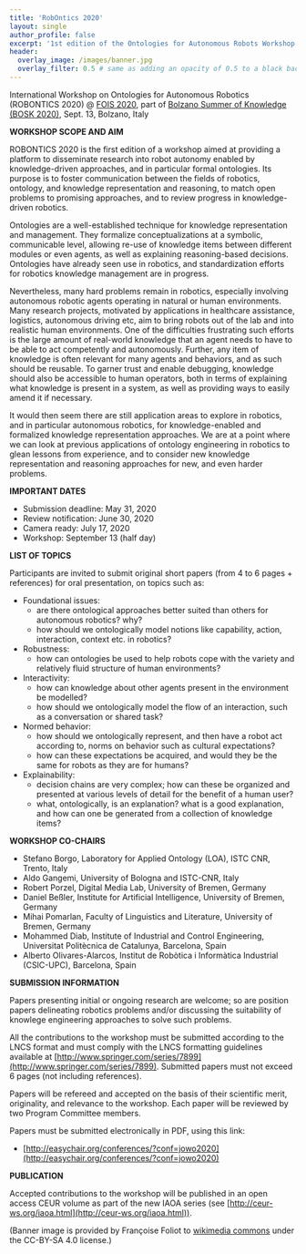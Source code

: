 ```yaml
---
title: 'RobOntics 2020'
layout: single
author_profile: false
excerpt: '1st edition of the Ontologies for Autonomous Robots Workshop'
header:
  overlay_image: /images/banner.jpg
  overlay_filter: 0.5 # same as adding an opacity of 0.5 to a black background
---
```


International Workshop on Ontologies for Autonomous Robotics (ROBONTICS 2020) @ [FOIS 2020](https://fois2020.inf.unibz.it/), part of [Bolzano Summer of Knowledge (BOSK 2020)](https://summerofknowledge.inf.unibz.it/), Sept. 13, Bolzano, Italy




**WORKSHOP SCOPE AND AIM**

ROBONTICS 2020 is the first edition of a workshop aimed at providing a platform to disseminate research into robot autonomy enabled by knowledge-driven approaches, and in particular formal ontologies. Its purpose is to foster communication between the fields of robotics, ontology, and knowledge representation and reasoning, to match open problems to promising approaches, and to review progress in knowledge-driven robotics.

Ontologies are a well-established technique for knowledge representation and management. They formalize conceptualizations at a symbolic, communicable level, allowing re-use of knowledge items between different modules or even agents, as well as explaining reasoning-based decisions. Ontologies have already seen use in robotics, and standardization efforts for robotics knowledge management are in progress. 

Nevertheless, many hard problems remain in robotics, especially involving autonomous robotic agents operating in natural or human environments. Many research projects, motivated by applications in healthcare assistance, logistics, autonomous driving etc, aim to bring robots out of the lab and into realistic human environments. One of the difficulties frustrating such efforts is the large amount of real-world knowledge that an agent needs to have to be able to act competently and autonomously. Further, any item of knowledge is often relevant for many agents and behaviors, and as such should be reusable. To garner trust and enable debugging, knowledge should also be accessible to human operators, both in terms of explaining what knowledge is present in a system, as well as providing ways to easily amend it if necessary.

It would then seem there are still application areas to explore in robotics, and in particular autonomous robotics, for knowledge-enabled and formalized knowledge representation approaches. We are at a point where we can look at previous applications of ontology engineering in robotics to glean lessons from experience, and to consider new knowledge representation and reasoning approaches for new, and even harder problems.


**IMPORTANT DATES**

- Submission deadline: May 31, 2020
- Review notification: June 30, 2020
- Camera ready: July 17, 2020
- Workshop: September 13 (half day)


**LIST OF TOPICS**

Participants are invited to submit original short papers (from 4 to 6 pages + references) for oral presentation, on topics such as:

- Foundational issues:
	- are there ontological approaches better suited than others for autonomous robotics? why?
	- how should we ontologically model notions like capability, action, interaction, context etc. in robotics?
- Robustness:
	- how can ontologies be used to help robots cope with the variety and relatively fluid structure of human environments?
- Interactivity:
	- how can knowledge about other agents present in the environment be modelled?
	- how should we ontologically model the flow of an interaction, such as a conversation or shared task?
- Normed behavior:
	- how should we ontologically represent, and then have a robot act according to, norms on behavior such as cultural expectations?
	- how can these expectations be acquired, and would they be the same for robots as they are for humans?
- Explainability:
	- decision chains are very complex; how can these be organized and presented at various levels of detail for the benefit of a human user?
	- what, ontologically, is an explanation? what is a good explanation, and how can one be generated from a collection of knowledge items?


**WORKSHOP CO-CHAIRS**

- Stefano Borgo, Laboratory for Applied Ontology (LOA), ISTC CNR, Trento, Italy
- Aldo Gangemi, University of Bologna and ISTC-CNR, Italy
- Robert Porzel, Digital Media Lab, University of Bremen, Germany
- Daniel Beßler, Institute for Artificial Intelligence, University of Bremen, Germany
- Mihai Pomarlan, Faculty of Linguistics and Literature, University of Bremen, Germany
- Mohammed Diab, Institute of Industrial and Control Engineering, Universitat Politècnica de Catalunya, Barcelona, Spain
- Alberto Olivares-Alarcos, Institut de Robòtica i Informàtica Industrial (CSIC-UPC), Barcelona, Spain


**SUBMISSION INFORMATION**

Papers presenting initial or ongoing research are welcome; so are position papers delineating robotics problems and/or discussing the suitability of knowlege engineering approaches to solve such problems.

All the contributions to the workshop must be submitted according to the LNCS format and must comply with the LNCS formatting guidelines available at [http://www.springer.com/series/7899](http://www.springer.com/series/7899). Submitted papers must not exceed 6 pages (not including references).

Papers will be refereed and accepted on the basis of their scientific merit, originality, and relevance to the workshop. Each paper will be reviewed by two Program Committee members.

Papers must be submitted electronically in PDF, using this link: 
- [http://easychair.org/conferences/?conf=jowo2020](http://easychair.org/conferences/?conf=jowo2020)


**PUBLICATION**

Accepted contributions to the workshop will be published in an open access CEUR volume as part of the new IAOA series (see [http://ceur-ws.org/iaoa.html](http://ceur-ws.org/iaoa.html)).



(Banner image is provided by Françoise Foliot to [wikimedia commons](https://commons.wikimedia.org/wiki/File:Fran%C3%A7oise_Foliot_-_Machine_%C3%A0_calculer_de_Pascal.jpg) under the CC-BY-SA 4.0 license.)
